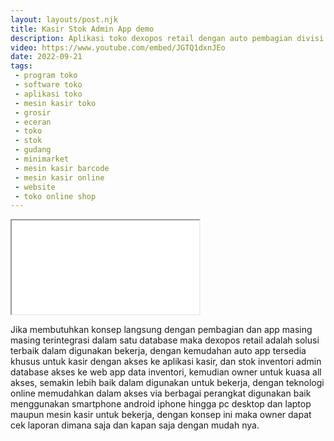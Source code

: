 ```yaml
---
layout: layouts/post.njk
title: Kasir Stok Admin App demo
description: Aplikasi toko dexopos retail dengan auto pembagian divisi kasir, admin dan stok inventori gudang.
video: https://www.youtube.com/embed/JGTQ1dxnJEo
date: 2022-09-21
tags:
 - program toko
 - software toko
 - aplikasi toko
 - mesin kasir toko
 - grosir
 - eceran
 - toko
 - stok
 - gudang
 - minimarket
 - mesin kasir barcode
 - mesin kasir online
 - website
 - toko online shop
---
```


<div class="video">
<iframe src="{{video}}" title="{{description}}"></iframe>
</div>

Jika membutuhkan konsep langsung dengan pembagian dan app masing masing terintegrasi dalam satu database maka dexopos retail adalah solusi terbaik dalam digunakan bekerja, dengan kemudahan auto app tersedia khusus untuk kasir dengan akses ke aplikasi kasir, dan stok inventori admin database akses ke web app data inventori, kemudian owner untuk kuasa all akses, semakin lebih baik dalam digunakan untuk bekerja, dengan teknologi online memudahkan dalam akses via berbagai perangkat digunakan baik menggunakan smartphone android iphone hingga pc desktop dan laptop maupun mesin kasir untuk bekerja, dengan konsep ini maka owner dapat cek laporan dimana saja dan kapan saja dengan mudah nya.

